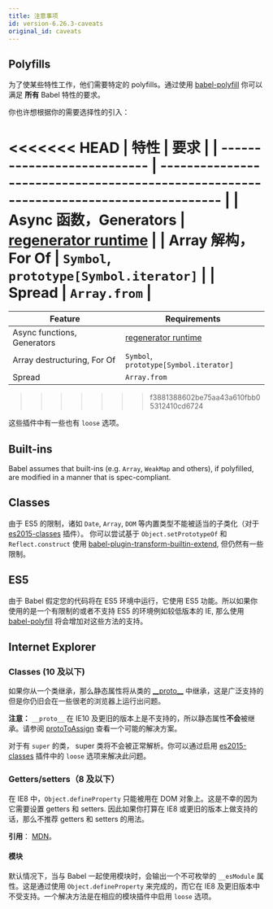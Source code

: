 ```yaml
---
title: 注意事项
id: version-6.26.3-caveats
original_id: caveats
---
```


## Polyfills

为了使某些特性工作，他们需要特定的 polyfills。通过使用 [babel-polyfill](polyfill.md) 你可以满足 **所有** Babel 特性的要求。

你也许想根据你的需要选择性的引入：

<<<<<<< HEAD
| 特性                     | 要求                                                                          |
| --------------------------- | ------------------------------------------------------------------------------------- |
| Async 函数，Generators | [regenerator runtime](https://github.com/facebook/regenerator/tree/master/packages/regenerator-runtime) |
| Array 解构，For Of | `Symbol`, `prototype[Symbol.iterator]`                                                |
| Spread                      | `Array.from`                                                                          |
=======
| Feature                     | Requirements                                                                                            |
| --------------------------- | ------------------------------------------------------------------------------------------------------- |
| Async functions, Generators | [regenerator runtime](https://github.com/facebook/regenerator/tree/master/packages/regenerator-runtime) |
| Array destructuring, For Of | `Symbol`, `prototype[Symbol.iterator]`                                                                  |
| Spread                      | `Array.from`                                                                                            |
>>>>>>> f3881388602be75aa43a610fbb05312410cd6724

这些插件中有一些也有 `loose` 选项。

## Built-ins

Babel assumes that built-ins (e.g. `Array`, `WeakMap` and others), if polyfilled, are modified in a manner that is spec-compliant.

## Classes

由于 ES5 的限制，诸如 `Date`, `Array`, `DOM` 等内置类型不能被适当的子类化（对于 [es2015-classes](babel-plugin-transform-es2015-classes) 插件）。
你可以尝试基于 `Object.setPrototypeOf` 和 `Reflect.construct` 使用 [babel-plugin-transform-builtin-extend](https://github.com/loganfsmyth/babel-plugin-transform-builtin-extend), 但仍然有一些限制。

## ES5

由于 Babel 假定您的代码将在 ES5 环境中运行，它使用 ES5 功能。所以如果你使用的是一个有限制的或者不支持 ES5 的环境例如较低版本的 IE, 那么使用 [babel-polyfill](polyfill.md) 将会增加对这些方法的支持。

## Internet Explorer

### Classes (10 及以下)

如果你从一个类继承，那么静态属性将从类的 [\_\_proto\_\_](https://developer.mozilla.org/en-US/docs/Web/JavaScript/Reference/Global_Objects/Object/proto) 中继承，这是广泛支持的但是你仍旧会在一些很老的浏览器上运行出问题。

**注意：** `__proto__` 在 IE10 及更旧的版本上是不支持的，所以静态属性**不会**被继承。请参阅 [protoToAssign](babel-plugin-transform-proto-to-assign) 查看一个可能的解决方案。

对于有 `super` 的类， super 类将不会被正常解析。你可以通过启用 [es2015-classes](babel-plugin-transform-es2015-classes) 插件中的 `loose` 选项来解决此问题。

### Getters/setters（8 及以下）

在 IE8 中，`Object.defineProperty` 只能被用在 DOM 对象上。这是不幸的因为它需要设置 getters 和 setters. 因此如果你打算在 IE8 或更旧的版本上做支持的话，那么不推荐 getters 和 setters 的用法。

**引用**： [MDN](https://developer.mozilla.org/en/docs/Web/JavaScript/Reference/Global_Objects/Object/defineProperty#Internet_Explorer_8_specific_notes)。

#### 模块

默认情况下，当与 Babel 一起使用模块时，会输出一个不可枚举的 `__esModule` 属性。这是通过使用  `Object.defineProperty` 来完成的，而它在 IE8 及更旧版本中不受支持。一个解决方法是在相应的模块插件中启用 `loose` 选项。
